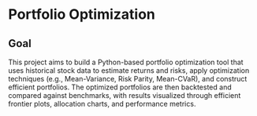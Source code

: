 # Portfolio Optimization 

## Goal 
This project aims to build a Python-based portfolio optimization tool that uses historical stock data to estimate returns and risks, apply optimization techniques (e.g., Mean-Variance, Risk Parity, Mean-CVaR), and construct efficient portfolios. The optimized portfolios are then backtested and compared against benchmarks, with results visualized through efficient frontier plots, allocation charts, and performance metrics.

